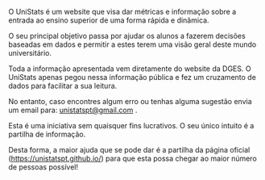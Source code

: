 O UniStats é um website que visa dar métricas e informação sobre a entrada ao ensino superior de uma forma rápida e dinâmica.

O seu principal objetivo passa por ajudar os alunos a fazerem decisões baseadas em dados e permitir a estes terem uma visão geral deste mundo universitário.

Toda a informação apresentada vem diretamente do website da DGES. O UniStats apenas pegou nessa informação pública e fez um cruzamento de dados para facilitar a sua leitura.

No entanto, caso encontres algum erro ou tenhas alguma sugestão envia um email para: unistatspt@gmail.com .

Esta é uma iniciativa sem quaisquer fins lucrativos. O seu único intuito é a partilha de informação.

Desta forma, a maior ajuda que se pode dar é a partilha da página oficial (https://unistatspt.github.io/) para que esta possa chegar ao maior número de pessoas possível!

